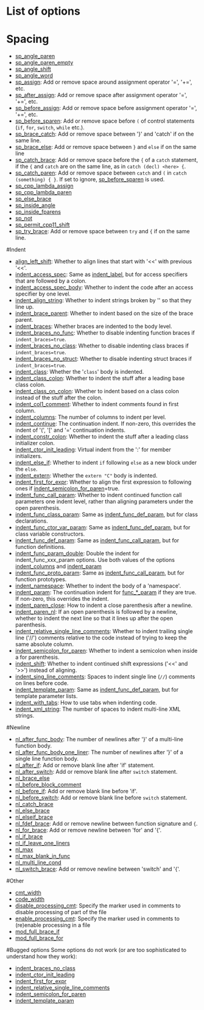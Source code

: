 # List of options

# Spacing
* [sp_angle_paren](spacing_options/sp_angle_paren.md)
* [sp_angle_paren_empty](spacing_options/sp_angle_paren_empty.md)
* [sp_angle_shift](spacing_options/sp_angle_shift.md)
* [sp_angle_word](spacing_options/sp_angle_word.md)
* [sp_assign](spacing_options/sp_assign.md): Add or remove space around assignment operator '=', '+=', etc.
* [sp_after_assign](spacing_options/sp_after_assign.md): Add or remove space after assignment operator '=', '+=', etc.
* [sp_before_assign](spacing_options/sp_before_assign.md): Add or remove space before assignment operator '=', '+=', etc.
* [sp_before_sparen](spacing_options/sp_before_sparen.md): Add or remove space before `(` of control statements (`if`, `for`, `switch`, `while` etc.).
* [sp_brace_catch](spacing_options/sp_brace_catch.md): Add or remove space between '}' and 'catch' if on the same line.
* [sp_brace_else](spacing_options/sp_brace_else.md): Add or remove space between `}` and `else` if on the same line
* [sp_catch_brace](spacing_options/sp_catch_brace.md): Add or remove space before the `{` of a `catch` statement, if the `{` and  `catch` are on the same line, as in `catch (decl) <here> {`.
* [sp_catch_paren](spacing_options/sp_catch_paren.md): Add or remove space between `catch` and `(` in `catch (something) { }`. If set to ignore, [sp_before_sparen](spacing_options/sp_before_sparen.md) is used.
* [sp_cpp_lambda_assign](spacing_options/sp_cpp_lambda_assign.md)
* [sp_cpp_lambda_paren](spacing_options/sp_cpp_lambda_paren.md)
* [sp_else_brace](spacing_options/sp_else_brace.md)
* [sp_inside_angle](spacing_options/sp_inside_angle.md)
* [sp_inside_fparens](spacing_options/sp_inside_fparens.md)
* [sp_not](spacing_options/sp_not.md)
* [sp_permit_cpp11_shift](spacing_options/sp_permit_cpp11_shift.md)
* [sp_try_brace](spacing_options/sp_try_brace.md): Add or remove space between `try` and `{` if on the same line.

#Indent
* [align_left_shift](indent_options/align_left_shift.md): Whether to align lines that start with '<<' with previous '<<'.
* [indent_access_spec](indent_options/indent_access_spec.md): Same as [indent_label](indent_options/indent_label.md), but for access specifiers that are followed by a colon.
* [indent_access_spec_body](indent_options/indent_access_spec_body.md): Whether to indent the code after an access specifier by one level.
* [indent_align_string](indent_options/indent_align_string.md): Whether to indent strings broken by '\' so that they line up.
* [indent_brace_parent](indent_options/indent_brace_parent.md): Whether to indent based on the size of the brace parent.
* [indent_braces](indent_options/indent_braces.md): Whether braces are indented to the body level.
* [indent_braces_no_func](indent_options/indent_braces_no_func.md): Whether to disable indenting function braces if `indent_braces=true`.
* [indent_braces_no_class](indent_options/indent_braces_no_class.md): Whether to disable indenting class braces if `indent_braces=true`.
* [indent_braces_no_struct](indent_options/indent_braces_no_struct.md): Whether to disable indenting struct braces if `indent_braces=true`.
* [indent_class](indent_options/indent_class.md): Whether the '`class`' body is indented.
* [indent_class_colon](indent_options/indent_class_colon.md): Whether to indent the stuff after a leading base class colon.
* [indent_class_on_colon](indent_options/indent_class_on_colon.md): Whether to indent based on a class colon instead of the stuff after the colon.
* [indent_col1_comment](indent_options/indent_col1_comment.md): Whether to indent comments found in first column.
* [indent_columns](indent_options/indent_columns.md): The number of columns to indent per level.
* [indent_continue](indent_options/indent_continue.md): The continuation indent. If non-zero, this overrides the indent of '(', '[' and '=' continuation indents.
* [indent_constr_colon](indent_options/indent_constr_colon.md): Whether to indent the stuff after a leading class initializer colon.
* [indent_ctor_init_leading](indent_options/indent_ctor_init_leading.md): Virtual indent from the ':' for member initializers.
* [indent_else_if](indent_options/indent_else_if.md): Whether to indent `if` following `else` as a new block under the `else`.
* [indent_extern](indent_options/indent_extern.md): Whether the `extern "C"` body is indented.
* [indent_first_for_expr](indent_options/indent_first_for_expr.md): Whether to align the first expression to following ones if [indent_semicolon_for_paren](indent_semicolon_for_paren.md)=true.
* [indent_func_call_param](indent_options/indent_func_call_param.md): Whether to indent continued function call parameters one indent level, rather than aligning parameters under the open parenthesis.
* [indent_func_class_param](indent_func_class_param.md): Same as [indent_func_def_param](indent_options/indent_func_def_param.md), but for class declarations.
* [indent_func_ctor_var_param](indent_options/indent_func_ctor_var_param.md): Same as [indent_func_def_param](indent_options/indent_func_def_param.md), but for class variable constructors.
* [indent_func_def_param](indent_options/indent_func_def_param.md): Same as [indent_func_call_param](indent_options/indent_func_call_param.md), but for function definitions.
* [indent_func_param_double](indent_options/indent_func_param_double.md): Double the indent for indent_func_xxx_param options. Use both values of the options [indent_columns](indent_options/indent_columns.md) and [indent_param](indent_options/indent_param.md)
* [indent_func_proto_param](indent_options/indent_func_proto_param.md): Same as [indent_func_call_param](indent_options/indent_func_call_param.md), but for function prototypes.
* [indent_namespace](indent_options/indent_namespace.md): Whether to indent the body of a 'namespace'.
* [indent_param](indent_options/indent_param.md): The continuation indent for [func_*_param](indent_options/indent_func_call_param.md) if they are true. If non-zero, this overrides the indent.
* [indent_paren_close](indent_options/indent_paren_close.md): How to indent a close parenthesis after a newline.
* [indent_paren_nl](indent_options/indent_paren_nl.md): If an open parenthesis is followed by a newline, whether to indent the next line so that it lines up after the open parenthesis.
* [indent_relative_single_line_comments](indent_options/indent_relative_single_line_comments.md): Whether to indent trailing single line ('//') comments relative to the code instead of trying to keep the same absolute column.
* [indent_semicolon_for_paren](indent_semicolon_for_paren.md): Whether to indent a semicolon when inside a for parenthesis.
* [indent_shift](indent_options/indent_shift.md): Whether to indent continued shift expressions ('<<' and '>>') instead of aligning.
* [indent_sing_line_comments](indent_options/indent_sing_line_comments.md): Spaces to indent single line (`//`) comments on lines before code.
* [indent_template_param](indent_options/indent_template_param.md): Same as [indent_func_def_param](indent_options/indent_func_def_param.md), but for template parameter lists.
* [indent_with_tabs](indent_options/indent_with_tabs.md): How to use tabs when indenting code.
* [indent_xml_string](indent_options/indent_xml_string.md): The number of spaces to indent multi-line XML strings.

#Newline
* [nl_after_func_body](newline_options/nl_after_func_body.md): The number of newlines after '}' of a multi-line function body.
* [nl_after_func_body_one_liner](newline_options/nl_after_func_body_one_liner.md): The number of newlines after '}' of a single line function body.
* [nl_after_if](newline_options/nl_after_if.md): Add or remove blank line after 'if' statement.
* [nl_after_switch](newline_options/nl_after_switch.md): Add or remove blank line after `switch` statement.
* [nl_brace_else](newline_options/nl_brace_else.md)
* [nl_before_block_comment](newline_options/nl_before_block_comment.md)
* [nl_before_if](newline_options/nl_before_if.md): Add or remove blank line before 'if'.
* [nl_before_switch](newline_options/nl_before_switch.md): Add or remove blank line before `switch` statement.
* [nl_catch_brace](newline_options/nl_catch_brace.md)
* [nl_else_brace](newline_options/nl_else_brace.md)
* [nl_elseif_brace](newline_options/nl_elseif_brace.md)
* [nl_fdef_brace](newline_options/nl_fdef_brace.md): Add or remove newline between function signature and `{`.
* [nl_for_brace](newline_options/nl_for_brace.md): Add or remove newline between 'for' and '{'.
* [nl_if_brace](newline_options/nl_if_brace.md)
* [nl_if_leave_one_liners](newline_options/nl_if_leave_one_liners.md)
* [nl_max](newline_options/nl_max.md)
* [nl_max_blank_in_func](newline_options/nl_max_blank_in_func.md)
* [nl_multi_line_cond](newline_options/nl_multi_line_cond.md)
* [nl_switch_brace](newline_options/nl_switch_brace.md): Add or remove newline between 'switch' and '{'.

#Other
* [cmt_width](other_options/cmt_width.md)
* [code_width](other_options/code_width.md)
* [disable_processing_cmt](other_options/disable_processing_cmt.md): Specify the marker used in comments to disable processing of part of the file
* [enable_processing_cmt](other_options/enable_processing_cmt.md): Specify the marker used in comments to (re)enable processing in a file
* [mod_full_brace_if](other_options/mod_full_brace_if.md)
* [mod_full_brace_for](other_options/mod_full_brace_for.md)

#Bugged options
Some options do not work (or are too sophisticated to understand how they work):

* [indent_braces_no_class](indent_options/indent_braces_no_class.md)
* [indent_ctor_init_leading](indent_options/indent_ctor_init_leading.md)
* [indent_first_for_expr](indent_options/indent_first_for_expr.md)
* [indent_relative_single_line_comments](indent_options/indent_relative_single_line_comments.md)
* [indent_semicolon_for_paren](indent_options/indent_semicolon_for_paren.md)
* [indent_template_param](indent_options/indent_template_param.md)
